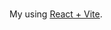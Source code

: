 # <Tldraw />

My [<Tldraw />](https://tldraw.dev/quick-start) using [React + Vite](https://vitejs.dev/guide/#scaffolding-your-first-vite-project).